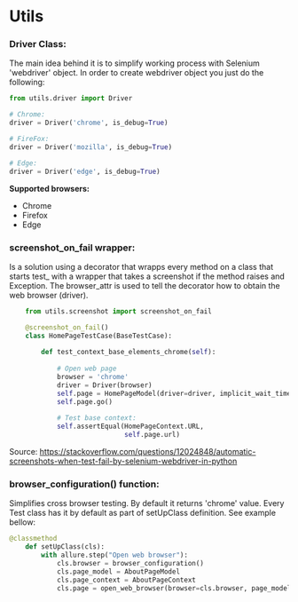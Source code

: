 # Utils

### Driver Class:<br/> 

The main idea behind it is to simplify working process with Selenium 'webdriver' object.
In order to create webdriver object you just do the following:<br/> 
```python
from utils.driver import Driver

# Chrome:
driver = Driver('chrome', is_debug=True)

# FireFox:
driver = Driver('mozilla', is_debug=True)

# Edge:
driver = Driver('edge', is_debug=True)
```

**Supported browsers:**
- Chrome<br/> 
- Firefox<br/> 
- Edge<br/> 

### screenshot_on_fail wrapper:
   Is a solution using a decorator that wrapps every method on a class that starts test_ with a wrapper that takes a screenshot if the method raises and Exception. The browser_attr is used to tell the decorator how to obtain the web browser (driver).

```python
    from utils.screenshot import screenshot_on_fail

    @screenshot_on_fail()
    class HomePageTestCase(BaseTestCase):
    
        def test_context_base_elements_chrome(self):
    
            # Open web page
            browser = 'chrome'
            driver = Driver(browser)
            self.page = HomePageModel(driver=driver, implicit_wait_time=5, explicit_wait_time=10)
            self.page.go()
    
            # Test base context:
            self.assertEqual(HomePageContext.URL,
                             self.page.url)
```
                             
Source: https://stackoverflow.com/questions/12024848/automatic-screenshots-when-test-fail-by-selenium-webdriver-in-python

### browser_configuration() function:
   Simplifies cross browser testing. By default it returns 'chrome' value. Every Test class has it by default as part of setUpClass definition. See example bellow:
  
```python
@classmethod
    def setUpClass(cls):
        with allure.step("Open web browser"):
            cls.browser = browser_configuration()
            cls.page_model = AboutPageModel
            cls.page_context = AboutPageContext
            cls.page = open_web_browser(browser=cls.browser, page_model=cls.page_model, page_context=cls.page_context)
```